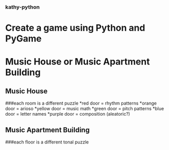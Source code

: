 ### kathy-python
# Create a game using Python and PyGame

# Music House or Music Apartment Building

## Music House
###each room is a different puzzle
*red door = rhythm patterns
*orange door = arioso
*yellow door = music math
*green door = pitch patterns
*blue door = letter names
*purple door = composition (aleatoric?)

## Music Apartment Building
###each floor is a different tonal puzzle

